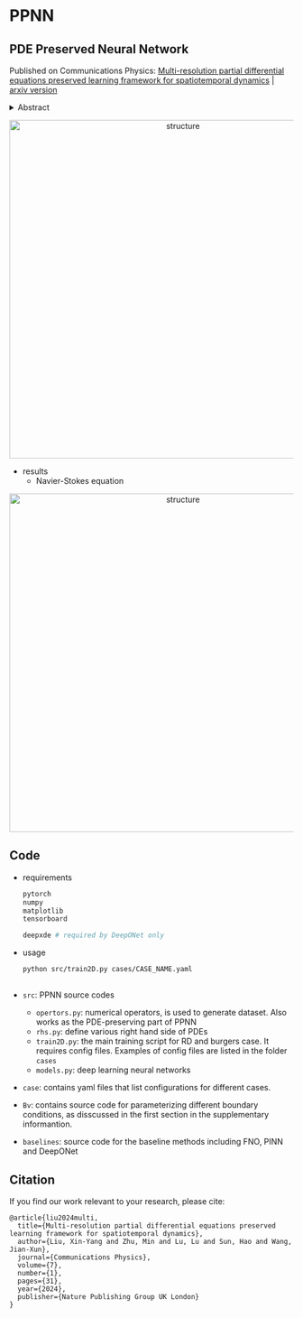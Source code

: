 # PPNN
## PDE Preserved Neural Network

Published on Communications Physics: [Multi-resolution partial differential equations preserved learning framework for spatiotemporal dynamics](https://www.nature.com/articles/s42005-024-01521-z) | [arxiv version](https://arxiv.org/pdf/2205.03990.pdf)
<details>
<summary>Abstract</summary>

Traditional data-driven deep learning models often struggle with high training costs, error accumulation, and poor generalizability in complex physical processes. Physics-informed deep learning (PiDL) addresses these challenges by incorporating physical principles into the model. Most PiDL approaches regularize training by embedding governing equations into the loss function, yet this depends heavily on extensive hyperparameter tuning to weigh each loss term. To this end, we propose to leverage physics prior knowledge by “baking” the discretized governing equations into the neural network architecture via the connection between the partial differential
equations (PDE) operators and network structures, resulting in a PDE-preserved neural network (PPNN). This method, embedding discretized PDEs through convolutional residual networks in a multi-resolution setting, largely improves the generalizability and long-term prediction accuracy, outperforming conventional black-box models. The effectiveness and merit of the proposed methods have been demonstrated across various spatiotemporal dynamical systems governed by spatiotemporal PDEs, including reaction-diffusion, Burgers’, and Navier-Stokes equations.
</details>

<p align="center"><img src="docs/demo/PDE_preserved_schematic.png" alt="structure" align="center" width="600px"></p>

* results
    * Navier-Stokes equation 
<p align="center"><img src="docs/demo/ns.gif" alt="structure" align="center" width="600px"></p>



## Code
* requirements
   ```bash
   pytorch
   numpy
   matplotlib
   tensorboard

   deepxde # required by DeepONet only
   ```
* usage
   ```bash
   python src/train2D.py cases/CASE_NAME.yaml
   ```
##
* `src`: PPNN source codes
    * `opertors.py`: numerical operators, is used to generate dataset. Also works as the PDE-preserving part of PPNN
    * `rhs.py`: define various right hand side of PDEs
    * `train2D.py`: the main training script for RD and burgers case. It requires config files. Examples of config files are listed in the folder `cases`
    * `models.py`: deep learning neural networks

* `case`: contains yaml files that list configurations for different cases. 

* `Bv`: contains source code for parameterizing different boundary conditions, as disscussed in the first section in the supplementary informantion.

* `baselines`: source code for the baseline methods including FNO, PINN and DeepONet


## Citation
If you find our work relevant to your research, please cite:
```
@article{liu2024multi,
  title={Multi-resolution partial differential equations preserved learning framework for spatiotemporal dynamics},
  author={Liu, Xin-Yang and Zhu, Min and Lu, Lu and Sun, Hao and Wang, Jian-Xun},
  journal={Communications Physics},
  volume={7},
  number={1},
  pages={31},
  year={2024},
  publisher={Nature Publishing Group UK London}
}
```

